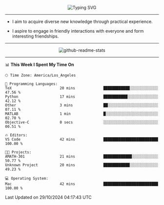 <p align="center">
  <img src="https://readme-typing-svg.demolab.com?font=Fira+Code&weight=500&size=32&duration=2500&pause=1600&center=true&vCenter=true&random=false&width=1024&height=64&lines=Hi+there+%F0%9F%91%8B;I'm+delighted+you+could+make+it+here+%F0%9F%8E%89;I'm+Harry%2C+a+college+student+still+finding+my+way" alt="Typing SVG" />
</p>


---


- I aim to acquire diverse new knowledge through practical experience.

- I aspire to engage in friendly interactions with everyone and form interesting friendships.


---


<p align="center">
  <img src="https://github-readme-stats.vercel.app/api?username=Harry-Jing&show_icons=true" alt="github-readme-stats"/>
</p>


---

<!--START_SECTION:waka-->
📊 **This Week I Spent My Time On** 

```text
🕑︎ Time Zone: America/Los_Angeles

💬 Programming Languages: 
TeX                      20 mins             ████████████░░░░░░░░░░░░░   47.56 % 
Python                   17 mins             ███████████░░░░░░░░░░░░░░   42.12 % 
Other                    3 mins              ██░░░░░░░░░░░░░░░░░░░░░░░   07.11 % 
MATLAB                   1 min               █░░░░░░░░░░░░░░░░░░░░░░░░   02.70 % 
Objective-C              0 secs              ░░░░░░░░░░░░░░░░░░░░░░░░░   00.51 % 

🔥 Editors: 
VS Code                  42 mins             █████████████████████████   100.00 % 

🐱‍💻 Projects: 
AMATH-301                21 mins             █████████████░░░░░░░░░░░░   50.77 % 
Unknown Project          20 mins             ████████████░░░░░░░░░░░░░   49.23 % 

💻 Operating System: 
Mac                      42 mins             █████████████████████████   100.00 % 
```


 Last Updated on 29/10/2024 04:17:43 UTC
<!--END_SECTION:waka-->
